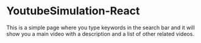 # YoutubeSimulation-React
This is a simple page where you type keywords in the search bar and it will show you a main video with a description and a list of other related videos.
